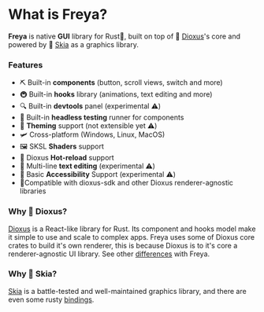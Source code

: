 # What is Freya?

**Freya** is native **GUI** library for Rust🦀, built on top of 🧬 [Dioxus](https://dioxuslabs.com)'s core and powered by 🎨 [Skia](https://skia.org/) as a graphics library.

### Features
- ⛏️ Built-in **components** (button, scroll views, switch and more) 
- 🚇 Built-in **hooks** library (animations, text editing and more)
- 🔍 Built-in **devtools** panel (experimental ⚠️)
- 🧰 Built-in **headless testing** runner for components
- 🎨 **Theming** support (not extensible yet ⚠️)
- 🛩️ Cross-platform (Windows, Linux, MacOS)
- 🖼️ SKSL **Shaders** support
- 🔄️ Dioxus **Hot-reload** support
- 📒 Multi-line **text editing** (experimental ⚠️)
- 🦾 Basic **Accessibility** Support (experimental ⚠️)
- 🧩Compatible with dioxus-sdk and other Dioxus renderer-agnostic libraries

### Why 🧬 Dioxus?

[Dioxus](https://dioxuslabs.com) is a React-like library for Rust. Its component and hooks model make it simple to use and scale to complex apps. 
Freya uses some of Dioxus core crates to build it's own renderer, this is because Dioxus is to it's core a renderer-agnostic UI library.
See other [differences](./differences_with_dioxus.html) with Freya.

### Why 🎨 Skia?

[Skia](https://skia.org/) is a battle-tested and well-maintained graphics library, and there are even some rusty [bindings](https://github.com/rust-skia/rust-skia). 
